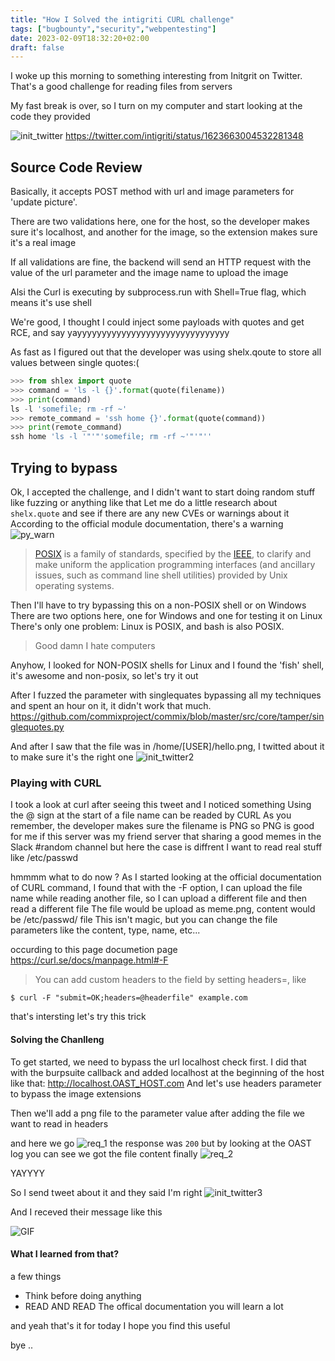 ```yaml
---
title: "How I Solved the intigriti CURL challenge"
tags: ["bugbounty","security","webpentesting"]
date: 2023-02-09T18:32:20+02:00
draft: false
---
```


I woke up this morning to something interesting from Initgrit on Twitter. That's a good challenge for reading files from servers

My fast break is over, so I turn on my computer and start looking at the code they provided


![init_twitter](/images/init_twitter.png)
https://twitter.com/intigriti/status/1623663004532281348


## Source Code Review
Basically, it accepts POST method with url and image parameters for 'update picture'.

There are two validations here, one for the host, so the developer makes sure it's localhost, and another for the image, so the extension makes sure it's a real image

If all validations are fine, the backend will send an HTTP request with the value of the url parameter and the image name to upload the image

Alsi the Curl is executing by subprocess.run with Shell=True flag, which means it's use shell

We're good, I thought I could inject some payloads with quotes and get RCE, and say yayyyyyyyyyyyyyyyyyyyyyyyyyyyyyyy

As fast as I figured out that the developer was using shelx.qoute to store all values between single quotes:(

```python
>>> from shlex import quote
>>> command = 'ls -l {}'.format(quote(filename))
>>> print(command)
ls -l 'somefile; rm -rf ~'
>>> remote_command = 'ssh home {}'.format(quote(command))
>>> print(remote_command)
ssh home 'ls -l '"'"'somefile; rm -rf ~'"'"''
```


## Trying to bypass
Ok, I accepted the challenge, and I didn't want to start doing random stuff like fuzzing or anything like that
Let me do a little research about `shelx.quote` and see if there are any new CVEs or warnings about it
According to the official module documentation, there's a warning
![py_warn](/images/py_warn.png)

> [POSIX](http://en.wikipedia.org/wiki/POSIX) is a family of standards, specified by the [IEEE](http://www.ieee.org/portal/site), to clarify and make uniform the application programming interfaces (and ancillary issues, such as command line shell utilities) provided by Unix operating systems.

Then I'll have to try bypassing this on a non-POSIX shell or on Windows
There are two options here, one for Windows and one for testing it on Linux
There's only one problem: Linux is POSIX, and bash is also POSIX.

> Good damn I hate computers

Anyhow, I looked for NON-POSIX shells for Linux and I found the 'fish' shell, it's awesome and non-posix, so let's try it out

After I fuzzed the parameter with singlequates bypassing all my techniques and spent an hour on it, it didn't work that much.
https://github.com/commixproject/commix/blob/master/src/core/tamper/singlequotes.py

And after I saw that the file was in /home/[USER]/hello.png, I twitted about it to make sure it's the right one
![init_twitter2](/images/init_twitter2.png)


### Playing with CURL
I took a look at curl after seeing this tweet and I noticed something
Using the @ sign at the start of a file name can be readed by CURL
As you remember, the developer makes sure the filename is PNG
so PNG is good for me if this server was my friend server that sharing a good memes in the Slack #random channel but here the case is diffrent I want to read real stuff like /etc/passwd

hmmmm what to do now ?
As I started looking at the official documentation of CURL command, I found that with the -F option, I can upload the file name while reading another file, so I can upload a different file and then read a different file
The file would be upload as meme.png, content would be /etc/passwd/ file
This isn't magic, but you can change the file parameters like the content, type, name, etc...

occurding to this page documetion page https://curl.se/docs/manpage.html#-F

> You can add custom headers to the field by setting headers=, like
```
$ curl -F "submit=OK;headers=@headerfile" example.com
```

that's intersting let's try this trick


#### Solving the Chanlleng

To get started, we need to bypass the url localhost check first. I did that with the burpsuite callback and added localhost at the beginning of the host like that: http://localhost.OAST_HOST.com
And let's use headers parameter to bypass the image extensions

Then we'll add a png file to the parameter value after adding the file we want to read in headers

and here we go
![req_1](/images/req_1.png)
the response was `200` but by looking at the OAST log you can see we got the file content finally 
![req_2](/images/req_2.png)


YAYYYY

So I send tweet about it and they said I'm right 
![init_twitter3](/images/init_twitter3.png)

And I receved their message like this


![GIF](https://media.tenor.com/HhkGoOsFrHkAAAAd/jgksjmn-girl.gif)


#### What I learned from that?
a few things
- Think before doing anything
- READ AND READ The offical documentation you will learn a lot

and yeah that's it for today I hope you find this useful

bye ..

